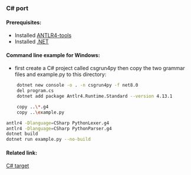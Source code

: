 ### C# port

#### Prerequisites:
- Installed [ANTLR4-tools](https://github.com/antlr/antlr4/blob/master/doc/getting-started.md#getting-started-the-easy-way-using-antlr4-tools)
- Installed [.NET](https://dotnet.microsoft.com/en-us/download)
 

#### Command line example for Windows:
 - first create a C# project called csgrun4py then copy the two grammar files and example.py to this directory:
```bash
    dotnet new console -o . -n csgrun4py -f net8.0
    del program.cs
    dotnet add package Antlr4.Runtime.Standard --version 4.13.1
```

```bash
    copy ..\*.g4
    copy ..\example.py
```

```bash
antlr4 -Dlanguage=CSharp PythonLexer.g4
antlr4 -Dlanguage=CSharp PythonParser.g4
dotnet build
dotnet run example.py --no-build
```


#### Related link:
[C# target](https://github.com/antlr/antlr4/blob/dev/doc/csharp-target.md)
